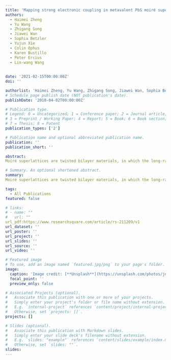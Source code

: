 ```yaml
---
title: 'Mapping strong electronic coupling in metavalent PbS moiré superlattices'
authors:
  - Haimei Zheng
  - Yu Wang
  - Zhigang Song
  - Jiawei Wan
  - Sophia Betzler
  - Yujun Xie
  - Colin Ophus
  - Karen Bustillo
  - Peter Ercius
  - Lin-wang Wang
  
  
date: '2021-02-15T00:00:00Z'
doi: ''

authorlist: 'Haimei Zheng, Yu Wang, Zhigang Song, Jiawei Wan, Sophia Betzler, Yujun Xie, Colin Ophus, Karen Bustillo, Peter Ercius, Lin-wang Wang'
# Schedule page publish date (NOT publication's date).
publishDate: '2018-04-02T00:00:00Z'

# Publication type.
# Legend: 0 = Uncategorized; 1 = Conference paper; 2 = Journal article;
# 3 = Preprint / Working Paper; 4 = Report; 5 = Book; 6 = Book section;
# 7 = Thesis; 8 = Patent
publication_types: ['2']

# Publication name and optional abbreviated publication name.
publication: ''
publication_short: ''

abstract: 
Moiré superlattices are twisted bilayer materials, in which the long-range superlattice potentials from interlayer interactions can create quantum confinement in each layer. The quantum confinement can slow down or localize electrons in moiré superlattices, providing a tunable platform for studying strongly correlated physics1–4, such as superconductivity5–8, Mott insulators9, and interacting topological insulators10, 11. Previously, moiré superlattices were built exclusively using materials with weak van der Waals interactions12 and fabrication of moiré superlattices with strong interlayer chemical bonding (eg, covalent, metavalent, or ionic bonding) was considered to be impractical13. Here using lead sulfide (PbS) as an example, we report a strategy for synthesizing moiré superlattices coupled by strong metavalent bonding. We use water-soluble ligands as a removable template to obtain free-standing ultra-thin PbS nanosheets and assemble them into direct-contact bilayers with various twist angles. Atomic-resolution imaging shows the interlayer distance is approximately equal to the Pb–S bond length, rendering a strong metavalent coupling. Spatial mapping by electron energy loss spectroscopy reveals a strong localization of electronic states in small-angle twisted bilayers, which agrees with our DFT calculations. This study opens a new door to exploration of deep energy modulations within moiré superlattices alternative to van der Waals twistronics.

# Summary. An optional shortened abstract.
summary: 
Moiré superlattices are twisted bilayer materials, in which the long-range superlattice potentials from interlayer interactions can create quantum confinement in each layer. The quantum confinement can slow down or localize electrons in moiré superlattices, providing a tunable platform for studying strongly correlated physics1–4, such as superconductivity5–8, Mott insulators9, and interacting topological insulators10, 11. Previously, moiré superlattices were built exclusively using materials with weak van der Waals interactions12 and fabrication of moiré superlattices with strong interlayer chemical bonding (eg, covalent, metavalent, or ionic bonding) was considered to be impractical13. Here using lead sulfide (PbS) as an example, we report a strategy for synthesizing moiré superlattices coupled by strong metavalent bonding. We use water-soluble ligands as a removable template to obtain free-standing ultra-thin PbS nanosheets and assemble them into direct-contact bilayers with various twist angles. Atomic-resolution imaging shows the interlayer distance is approximately equal to the Pb–S bond length, rendering a strong metavalent coupling. Spatial mapping by electron energy loss spectroscopy reveals a strong localization of electronic states in small-angle twisted bilayers, which agrees with our DFT calculations. This study opens a new door to exploration of deep energy modulations within moiré superlattices alternative to van der Waals twistronics.

tags:
  - All Publications
featured: false

# links:
# - name: ""
#   url: ""
url_pdf:https://www.researchsquare.com/article/rs-211209/v1
url_dataset: ''
url_poster: ''
url_project: ''
url_slides: ''
url_source: ''
url_video: ''

# Featured image
# To use, add an image named `featured.jpg/png` to your page's folder.
image:
  caption: 'Image credit: [**Unsplash**](https://unsplash.com/photos/jdD8gXaTZsc)'
  focal_point: ''
  preview_only: false

# Associated Projects (optional).
#   Associate this publication with one or more of your projects.
#   Simply enter your project's folder or file name without extension.
#   E.g. `internal-project` references `content/project/internal-project/index.md`.
#   Otherwise, set `projects: []`.
projects: []

# Slides (optional).
#   Associate this publication with Markdown slides.
#   Simply enter your slide deck's filename without extension.
#   E.g. `slides: "example"` references `content/slides/example/index.md`.
#   Otherwise, set `slides: ""`.
slides:
---
```

